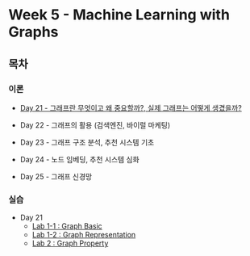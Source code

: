 # Week 5 - Machine Learning with Graphs

## 목차

### 이론

* [Day 21 - 그래프란 무엇이고 왜 중요할까?, 실제 그래프는 어떻게 생겼을까?](./Day21.md)

* Day 22 - 그래프의 활용 (검색엔진, 바이럴 마케팅)

* Day 23 - 그래프 구조 분석, 추천 시스템 기초

* Day 24 - 노드 임베딩, 추천 시스템 심화

* Day 25 - 그래프 신경망

### 실습

* Day 21
  * [Lab 1-1 : Graph Basic](./실습/실습1_1/실습1_1.md)
  * [Lab 1-2 : Graph Representation](./실습/실습1_2.md)
  * [Lab 2 : Graph Property](실습/실습2/실습2_solution.md)